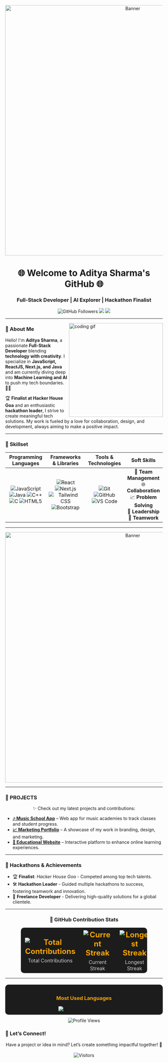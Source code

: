 
<div align="center">
  <img src="https://mir-s3-cdn-cf.behance.net/project_modules/max_1200/79731568097599.5b50bca477735.jpg" alt="Banner" width="800"/>
</div>

<h1 align="center">🌐 Welcome to Aditya Sharma's GitHub 🌐</h1>
<h3 align="center">Full-Stack Developer | AI Explorer | Hackathon Finalist</h3>

<p align="center">
  <img src="https://img.shields.io/github/followers/AdityaSharma?label=Followers&style=social" alt="GitHub Followers">
  <a href="mailto:adityasharma@example.com"><img src="https://img.shields.io/badge/💌-Email%20Me-D14836?style=flat-square&logo=Gmail&logoColor=white"></a>
  <a href="https://www.linkedin.com/in/aditya-sharma-b20732272/"><img src="https://img.shields.io/badge/🔗-LinkedIn-0077B5?style=flat-square&logo=Linkedin&logoColor=white"></a>
</p>

---

<img align="right" src="https://cdn.dribbble.com/users/720825/screenshots/3253310/slim-jim-_dribbble_-_800x600_.gif" width="300" alt="coding gif" />

### 👋 About Me

Hello! I'm **Aditya Sharma**, a passionate **Full-Stack Developer** blending **technology with creativity**. I specialize in **JavaScript, ReactJS, Next.js, and Java** and am currently diving deep into **Machine Learning and AI** to push my tech boundaries. 🧑‍💻 

🏆 **Finalist at Hacker House Goa** and an enthusiastic **hackathon leader**, I strive to create meaningful tech solutions. My work is fueled by a love for collaboration, design, and development, always aiming to make a positive impact.

---

### 🚀 Skillset

<div align="center">

| **Programming Languages** | **Frameworks & Libraries** | **Tools & Technologies** | **Soft Skills** |
|:-------------------------:|:--------------------------:|:------------------------:|:---------------:|
| ![JavaScript](https://img.shields.io/badge/-JavaScript-F7DF1E?style=for-the-badge&logo=javascript&logoColor=black) ![Java](https://img.shields.io/badge/-Java-007396?style=for-the-badge&logo=java&logoColor=white) ![C++](https://img.shields.io/badge/-C++-00599C?style=for-the-badge&logo=cplusplus&logoColor=white) ![C](https://img.shields.io/badge/-C-00599C?style=for-the-badge&logo=c&logoColor=white) ![HTML5](https://img.shields.io/badge/-HTML5-E34F26?style=for-the-badge&logo=html5&logoColor=white) | ![React](https://img.shields.io/badge/-React-61DAFB?style=for-the-badge&logo=react&logoColor=black) ![Next.js](https://img.shields.io/badge/-Next.js-000000?style=for-the-badge&logo=next.js&logoColor=white) ![Tailwind CSS](https://img.shields.io/badge/-Tailwind%20CSS-38B2AC?style=for-the-badge&logo=tailwind-css&logoColor=white) ![Bootstrap](https://img.shields.io/badge/-Bootstrap-563D7C?style=for-the-badge&logo=bootstrap&logoColor=white) | ![Git](https://img.shields.io/badge/-Git-F05032?style=for-the-badge&logo=git&logoColor=white) ![GitHub](https://img.shields.io/badge/-GitHub-181717?style=for-the-badge&logo=github&logoColor=white) ![VS Code](https://img.shields.io/badge/-VS%20Code-007ACC?style=for-the-badge&logo=visual-studio-code&logoColor=white) | 👥 **Team Management** <br> 🌐 **Collaboration** <br> 📈 **Problem Solving** <br> 🎯 **Leadership** <br> 🤝 **Teamwork** |

</div>

---

<div align="center">
  <img src="https://user-images.githubusercontent.com/10498744/210012254-234538ff-d198-48aa-8964-37e6fd45d227.gif" alt="Banner" width="800"/>
</div>

---

### 📂 PROJECTS

<p align="center">✨ Check out my latest projects and contributions:</p>

- **[🎶 Music School App](https://github.com/AdityaSharma/music-school-app)** – Web app for music academies to track classes and student progress.
- **[📈 Marketing Portfolio](https://github.com/AdityaSharma/marketing-portfolio)** – A showcase of my work in branding, design, and marketing.
- **[📘 Educational Website](https://github.com/AdityaSharma/educational-website)** – Interactive platform to enhance online learning experiences.

---

### 📅 Hackathons & Achievements

- 🏆 **Finalist**: *Hacker House Goa* - Competed among top tech talents.
- 🛠️ **Hackathon Leader** - Guided multiple hackathons to success, fostering teamwork and innovation.
- 💼 **Freelance Developer** - Delivering high-quality solutions for a global clientele.

---
<div align="center">

### 🌟 GitHub Contribution Stats

<table style="border:none; background-color:#1c1c1c; color:white; width:80%; border-radius:10px;">
  <tr style="border:none;">
    <td align="center" width="33%">
      <h2 style="color:orange; margin:5px;">
        <img src="https://github-readme-stats.vercel.app/api?username=42aditya31&count_private=true&show_icons=true&hide_border=true&theme=dark#gh-dark-mode-only" alt="Total Contributions" />
      </h2>
      <p style="margin:0; color:lightgray;">Total Contributions</p>
    </td>
    <td align="center" width="33%">
      <h2 style="color:orange; margin:5px;">
        <img src="https://github-readme-streak-stats.herokuapp.com/?user=42aditya31&theme=dark&hide_border=true" alt="Current Streak" />
      </h2>
      <p style="margin:0; color:lightgray;">Current Streak</p>
    </td>
    <td align="center" width="33%">
      <h2 style="color:orange; margin:5px;">
        <img src="https://github-readme-stats.vercel.app/api?username=42aditya31&show_icons=true&count_private=true&theme=dark&hide_border=true&line_height=27" alt="Longest Streak" />
      </h2>
      <p style="margin:0; color:lightgray;">Longest Streak</p>
    </td>
  </tr>
</table>

---

<div align="center" style="margin-top:20px; background-color:#1c1c1c; border-radius:10px; padding:10px;">
  <h3 style="color:orange;">Most Used Languages</h3>
  <img src="https://github-readme-stats.vercel.app/api/top-langs/?username=42aditya31&layout=compact&theme=dark&hide_border=true" alt="Most Used Languages" />
</div>

<p align="center" style="margin-top:10px;">
  <img src="https://komarev.com/ghpvc/?username=42aditya31&color=orange" alt="Profile Views" />
</p>

</div>

### 🤝 Let’s Connect!

<p align="center">
  Have a project or idea in mind? Let’s create something impactful together! 🚀<br><br>
  <img src="https://visitor-badge.laobi.icu/badge?page_id=AdityaSharma.profile" alt="Visitors">
</p>

